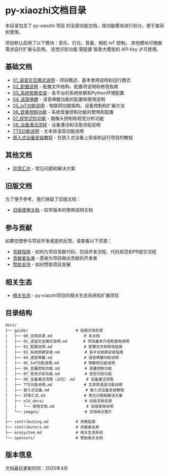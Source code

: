 # py-xiaozhi文档目录

本目录包含了 py-xiaozhi 项目 的全部功能文档，按功能模块进行划分，便于查阅和使用。

项目默认启用了以下模块：音乐、灯光、音量、相机 IoT 控制。
其他模块可根据需求自行扩展与启用。
视觉识别功能 需配置 智普大模型的 API Key 才可使用。

## 基础文档

- [01_语音交互模式说明](01_语音交互模式说明.md) - 项目概述、基本使用说明和运行模式
- [02_配置说明](02_配置说明.md) - 配置文件结构、配置项说明和修改指南
- [03_系统依赖安装](03_系统依赖安装.md) - 各平台的系统依赖和Python环境配置
- [04_语音唤醒](04_语音唤醒.md) - 语音唤醒功能的配置和使用说明
- [05_IoT功能说明](05_IoT功能说明.md) - 物联网功能架构、设备控制和扩展方法
- [06_音量控制功能](06_音量控制功能.md) - 系统音量控制功能的使用和配置
- [07_视觉识别功能](07_视觉识别功能.md) - 摄像头控制和视觉分析功能
- [08_设备激活流程](08_设备激活流程（占位）.md) - 设备激活和注册流程说明
- [TTS功能说明](TTS功能说明.md) - 文本转语音功能说明
- [嵌入式设备安装教程](嵌入式设备.md) - 在嵌入式设备上安装和运行项目的教程

## 其他文档

- [异常汇总](异常汇总.md) - 常见问题和解决方案

## 旧版文档

为了便于参考，我们保留了旧版文档：

- [旧版使用文档](old_docs/使用文档.md) - 较早版本的使用说明文档

## 参与贡献

如果您想参与项目开发或提供反馈，请查看以下资源：

- [贡献指南](/contributing) - 如何为项目贡献代码，包括开发流程、代码规范和PR提交流程
- [贡献者名单](/contributors) - 感谢为项目做出贡献的开发者
- [赞助支持](/sponsors/) - 如何赞助项目发展

## 相关生态

- [相关生态](/ecosystem/) - py-xiaozhi项目的相关生态系统和扩展项目

## 目录结构

```
docs/
├── guide/                     # 指南文档目录
│   ├── 00_文档目录.md              # 本文档
│   ├── 01_语音交互模式说明.md       # 项目基本介绍和使用说明
│   ├── 02_配置说明.md              # 配置文件和修改指南
│   ├── 03_系统依赖安装.md           # 各平台依赖安装指南
│   ├── 04_语音唤醒.md              # 语音唤醒功能说明
│   ├── 05_IoT功能说明.md           # 物联网功能说明
│   ├── 06_音量控制功能.md           # 音量控制功能
│   ├── 07_视觉识别功能.md           # 视觉识别功能
│   ├── 08_设备激活流程（占位）.md     # 设备激活流程
│   ├── TTS功能说明.md              # 文本转语音功能说明
│   ├── 嵌入式设备.md                # 嵌入式设备安装教程
│   ├── 异常汇总.md                 # 常见问题和解决方案
│   ├── old_docs/                  # 旧版文档目录
│   │   └── 使用文档.md              # 旧版使用说明
│   └── images/                    # 文档相关图片
│
├── contributing.md            # 贡献指南
├── contributors.md            # 贡献者名单
├── ecosystem.md               # 相关生态系统
└── sponsors/                  # 赞助相关文档
```

## 版本信息

文档最后更新时间：2025年4月 